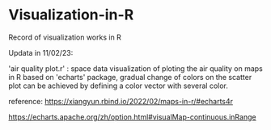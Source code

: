 # Visualization-in-R
Record of visualization works in R

Updata in 11/02/23: 

'air quality plot.r' : space data visualization of ploting the air quality on maps in R based on 'echarts' package, gradual change of colors on the scatter plot can be achieved by defining a color vector with several color.

reference: https://xiangyun.rbind.io/2022/02/maps-in-r/#echarts4r

https://echarts.apache.org/zh/option.html#visualMap-continuous.inRange
